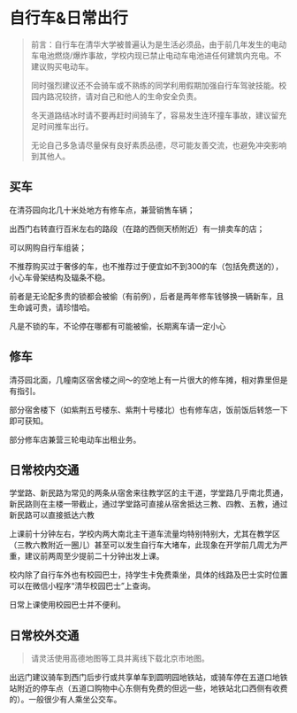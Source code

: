 # 自行车&日常出行

> 前言：自行车在清华大学被普遍认为是生活必须品，由于前几年发生的电动车电池燃烧/爆炸事故，学校内现已禁止电动车电池进任何建筑内充电。不建议购买电动车。
>
> 同时强烈建议还不会骑车或不熟练的同学利用假期加强自行车驾驶技能。校园内路况较挤，请对自己和他人的生命安全负责。
>
> 冬天道路结冰时请不要再赶时间骑车了，容易发生连环撞车事故，建议留充足时间推车出行。
>
> 无论自己多急请尽量保有良好素质品德，尽可能友善交流，也避免冲突影响到其他人。

## 买车

在清芬园向北几十米处地方有修车点，兼营销售车辆；

出西门右转直行百米左右的路段（在路的西侧天桥附近）有一排卖车的店；

可以网购自行车组装；

不推荐购买过于奢侈的车，也不推荐过于便宜如不到300的车（包括免费送的），小心车骨架结构及辐条不稳。

前者是无论配多贵的锁都会被偷（有前例），后者是两年修车钱够换一辆新车，且生命诚可贵，请珍惜哈。

凡是不锁的车，不论停在哪都有可能被偷，长期离车请一定小心

## 修车

清芬园北面，几幢南区宿舍楼之间～的空地上有一片很大的修车摊，相对靠里但是有指引。

部分宿舍楼下（如紫荆五号楼东、紫荆十号楼北）也有修车店，饭前饭后转悠一下即可获知。

部分修车店兼营三轮电动车出租业务。

## 日常校内交通

学堂路、新民路为常见的两条从宿舍来往教学区的主干道，学堂路几乎南北贯通，新民路则在主楼一带截止，通过学堂路可直接从宿舍抵达三教、四教、五教，通过新民路可以直接抵达六教

上课前十分钟左右，学校内两大南北主干道车流量均特别特别大，尤其在教学区（三教六教附近一圈儿）甚至可以发生自行车大堵车，此现象在开学前几周尤为严重，建议前两周至少提前二十分钟出发上课。

校内除了自行车外也有校园巴士，持学生卡免费乘坐，具体的线路及巴士实时位置可以在微信小程序“清华校园巴士”上查询。

日常上课使用校园巴士并不便利。

## 日常校外交通

> 请灵活使用高德地图等工具并离线下载北京市地图。

出远门建议骑车到西门后步行或共享单车到圆明园地铁站，或骑车停在五道口地铁站附近的停车点（五道口购物中心东侧有免费的但远一些，地铁站北口西侧有收费的）。一般很少有人乘坐公交车。
